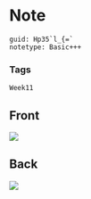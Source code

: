 # Note
```
guid: Hp35`l_{=`
notetype: Basic+++
```

### Tags
```
Week11
```

## Front
<img src="paste-2b9acf7b677e9fedd506f1d5e71c88780c416393.jpg">

## Back
<img src="paste-c53b07ef86aa675d2a1efb2bfe35fc4c6f13d671.jpg">

